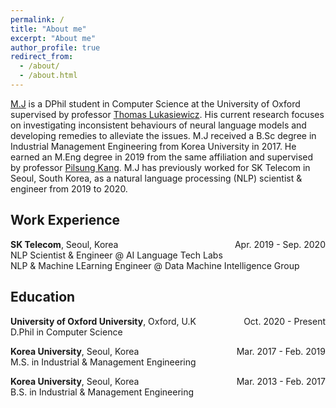 ```yaml
---
permalink: /
title: "About me"
excerpt: "About me"
author_profile: true
redirect_from: 
  - /about/
  - /about.html
---
```


[M.J](https://www.cs.ox.ac.uk/people/myeongjun.jang/) is a DPhil student in Computer Science at the University of Oxford supervised by professor [Thomas Lukasiewicz](https://www.cs.ox.ac.uk/people/thomas.lukasiewicz/). His current research focuses on investigating inconsistent behaviours of neural language models and developing remedies to alleviate the issues. M.J received a B.Sc degree in Industrial Management Engineering from Korea University in 2017. He earned an M.Eng degree in 2019 from the same affiliation and supervised by professor [Pilsung Kang](http://dsba.korea.ac.kr/professor/). M.J has previously worked for SK Telecom in Seoul, South Korea, as a natural language processing (NLP) scientist & engineer from 2019 to 2020.

<!-- Work experience -->
## Work Experience
<!-- <span style="font-style:Raleway; font-weight:700; font-size:large">Work Experience</span> -->

**SK Telecom**, Seoul, Korea <span style="float:right">Apr. 2019 - Sep. 2020</span> <br>
NLP Scientist & Engineer @ AI Language Tech Labs <br>
NLP & Machine LEarning Engineer @ Data Machine Intelligence Group <br>

<!-- Education -->
## Education
<!-- <span style="font-style:Raleway; font-weight:700; font-size:large">Education</span> -->

**University of Oxford University**, Oxford, U.K <span style="float:right">Oct. 2020 - Present</span> <br>
D.Phil in Computer Science <br>

**Korea University**, Seoul, Korea <span style="float:right">Mar. 2017 - Feb. 2019</span> <br>
M.S. in Industrial & Management Engineering <br>

**Korea University**, Seoul, Korea <span style="float:right">Mar. 2013 - Feb. 2017</span> <br>
B.S. in Industrial & Management Engineering <br>
